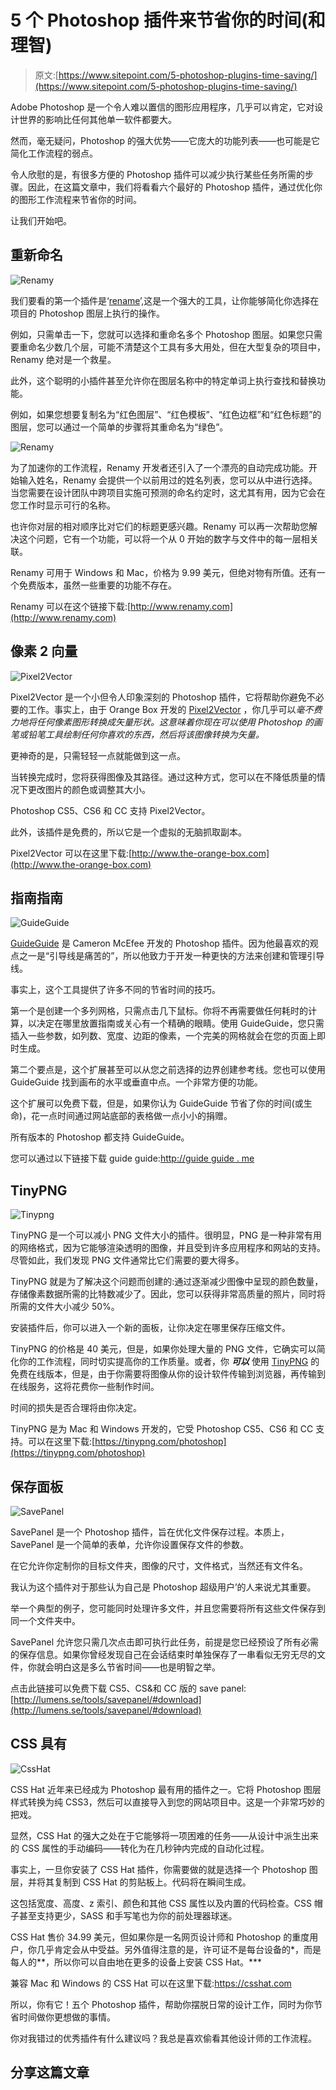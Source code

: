 # 5 个 Photoshop 插件来节省你的时间(和理智)

> 原文:[https://www.sitepoint.com/5-photoshop-plugins-time-saving/](https://www.sitepoint.com/5-photoshop-plugins-time-saving/)

Adobe Photoshop 是一个令人难以置信的图形应用程序，几乎可以肯定，它对设计世界的影响比任何其他单一软件都要大。

然而，毫无疑问，Photoshop 的强大优势——它庞大的功能列表——也可能是它简化工作流程的弱点。

令人欣慰的是，有很多方便的 Photoshop 插件可以减少执行某些任务所需的步骤。因此，在这篇文章中，我们将看看六个最好的 Photoshop 插件，通过优化你的图形工作流程来节省你的时间。

让我们开始吧。

## 重新命名

![Renamy](../Images/63b9e06761e9aa8bd5d39911327d0891.png)

我们要看的第一个插件是‘[rename](http://www.renamy.com)’,这是一个强大的工具，让你能够简化你选择在项目的 Photoshop 图层上执行的操作。

例如，只需单击一下，您就可以选择和重命名多个 Photoshop 图层。如果您只需要重命名少数几个层，可能不清楚这个工具有多大用处，但在大型复杂的项目中，Renamy 绝对是一个救星。

此外，这个聪明的小插件甚至允许你在图层名称中的特定单词上执行查找和替换功能。

例如，如果您想要复制名为“红色图层”、“红色模板”、“红色边框”和“红色标题”的图层，您可以通过一个简单的步骤将其重命名为“绿色”。

![Renamy ](../Images/2b1dababbd29bb2a0a601ecd9cb4f848.png)

为了加速你的工作流程，Renamy 开发者还引入了一个漂亮的自动完成功能。开始输入姓名，Renamy 会提供一个以前用过的姓名列表，您可以从中进行选择。当您需要在设计团队中跨项目实施可预测的命名约定时，这尤其有用，因为它会在您工作时显示可行的名称。

也许你对层的相对顺序比对它们的标题更感兴趣。Renamy 可以再一次帮助您解决这个问题，它有一个功能，可以将一个从 0 开始的数字与文件中的每一层相关联。

Renamy 可用于 Windows 和 Mac，价格为 9.99 美元，但绝对物有所值。还有一个免费版本，虽然一些重要的功能不存在。

Renamy 可以在这个链接下载:[http://www.renamy.com](http://www.renamy.com)

## 像素 2 向量

![Pixel2Vector](../Images/ed6442b90e23034376c1f104b75757b8.png)

Pixel2Vector 是一个小但令人印象深刻的 Photoshop 插件，它将帮助你避免不必要的工作。事实上，由于 Orange Box 开发的 [Pixel2Vector](http://www.the-orange-box.com) ，你几乎可以*毫不费力地将任何像素图形转换成矢量形状。这意味着你现在可以使用 Photoshop 的画笔或铅笔工具绘制任何你喜欢的东西，然后将该图像转换为矢量。*

更神奇的是，只需轻轻一点就能做到这一点。

当转换完成时，您将获得图像及其路径。通过这种方式，您可以在不降低质量的情况下更改图片的颜色或调整其大小。

Photoshop CS5、CS6 和 CC 支持 Pixel2Vector。

此外，该插件是免费的，所以它是一个虚拟的无脑抓取副本。

Pixel2Vector 可以在这里下载:[http://www.the-orange-box.com](http://www.the-orange-box.com)

## 指南指南

![GuideGuide](../Images/0aafa68ef66b16582bec1c2c0fdb03f9.png)

[GuideGuide](http://guideguide.me) 是 Cameron McEfee 开发的 Photoshop 插件。因为他最喜欢的观点之一是“引导线是痛苦的”，所以他致力于开发一种更快的方法来创建和管理引导线。

事实上，这个工具提供了许多不同的节省时间的技巧。

第一个是创建一个多列网格，只需点击几下鼠标。你将不再需要做任何耗时的计算，以决定在哪里放置指南或关心有一个精确的眼睛。使用 GuideGuide，您只需插入一些参数，如列数、宽度、边距的像素，一个完美的网格就会在您的页面上即时生成。

第二个要点是，这个扩展甚至可以从您之前选择的边界创建参考线。您也可以使用 GuideGuide 找到画布的水平或垂直中点。一个非常方便的功能。

这个扩展可以免费下载，但是，如果你认为 GuideGuide 节省了你的时间(或生命)，花一点时间通过网站底部的表格做一点小小的捐赠。

所有版本的 Photoshop 都支持 GuideGuide。

您可以通过以下链接下载 guide guide:[http://guide guide . me](http://guideguide.me)

## TinyPNG

![Tinypng](../Images/b864713ab9878c7672d7f1c05c9662ab.png)

TinyPNG 是一个可以减小 PNG 文件大小的插件。很明显，PNG 是一种非常有用的网络格式，因为它能够渲染透明的图像，并且受到许多应用程序和网站的支持。尽管如此，我们发现 PNG 文件通常比它们需要的要大得多。

TinyPNG 就是为了解决这个问题而创建的:通过逐渐减少图像中呈现的颜色数量，存储像素数据所需的比特数减少了。因此，您可以获得非常高质量的照片，同时将所需的文件大小减少 50%。

安装插件后，你可以进入一个新的面板，让你决定在哪里保存压缩文件。

TinyPNG 的价格是 40 美元，但是，如果你处理大量的 PNG 文件，它确实可以简化你的工作流程，同时切实提高你的工作质量。或者，你 ***可以*** 使用 [TinyPNG](https://tinypng.com/ "Online version") 的免费在线版本，但是，由于你需要将图像从你的设计软件传输到浏览器，再传输到在线服务，这将花费你一些制作时间。

时间的损失是否合理将由你决定。

TinyPNG 是为 Mac 和 Windows 开发的，它受 Photoshop CS5、CS6 和 CC 支持。可以在这里下载:[https://tinypng.com/photoshop](https://tinypng.com/photoshop)

## 保存面板

![SavePanel](../Images/84cddeb30b01da918a3374aa24db767b.png)

SavePanel 是一个 Photoshop 插件，旨在优化文件保存过程。本质上，SavePanel 是一个简单的表单，允许你设置保存文件的参数。

在它允许你定制你的目标文件夹，图像的尺寸，文件格式，当然还有文件名。

我认为这个插件对于那些认为自己是 Photoshop 超级用户’的人来说尤其重要。

举一个典型的例子，您可能同时处理许多文件，并且您需要将所有这些文件保存到同一个文件夹中。

SavePanel 允许您只需几次点击即可执行此任务，前提是您已经预设了所有必需的保存信息。如果你曾经发现自己在会话结束时单独保存了一串看似无穷无尽的文件，你就会明白这是多么节省时间——也是明智之举。

点击此链接可以免费下载 CS5、CS&和 CC 版的 save panel:[http://lumens.se/tools/savepanel/#download](http://lumens.se/tools/savepanel/#download)

## CSS 具有

![CssHat](../Images/fdd5795f9dea9d7dcb6e5f0f508a4255.png)

CSS Hat 近年来已经成为 Photoshop 最有用的插件之一。它将 Photoshop 图层样式转换为纯 CSS3，然后可以直接导入到您的网站项目中。这是一个非常巧妙的把戏。

显然，CSS Hat 的强大之处在于它能够将一项困难的任务——从设计中派生出来的 CSS 属性的手动编码——转化为在几秒钟内完成的自动化过程。

事实上，一旦你安装了 CSS Hat 插件，你需要做的就是选择一个 Photoshop 图层，并将其复制到 CSS Hat 的剪贴板上。代码将在瞬间生成。

这包括宽度、高度、z 索引、颜色和其他 CSS 属性以及内置的代码检查。CSS 帽子甚至支持更少，SASS 和手写笔也为你的前处理器球迷。

CSS Hat 售价 34.99 美元，但如果你是一名网页设计师和 Photoshop 的重度用户，你几乎肯定会从中受益。另外值得注意的是，许可证不是每台设备的*，而是每人的**，所以你可以自由地在更多的设备上安装 CSS Hat。***

兼容 Mac 和 Windows 的 CSS Hat 可以在这里下载:https://csshat.com

所以，你有它！五个 Photoshop 插件，帮助你摆脱日常的设计工作，同时为你节省时间做你更想做的事情。

你对我错过的优秀插件有什么建议吗？我总是喜欢偷看其他设计师的工作流程。

## 分享这篇文章